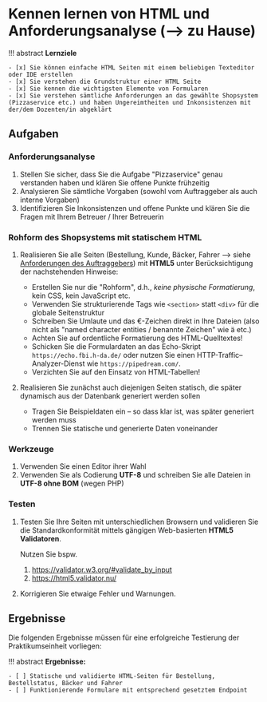 # Kennen lernen von HTML und Anforderungsanalyse (--> zu Hause)


!!! abstract
    **Lernziele**

    - [x] Sie können einfache HTML Seiten mit einem beliebigen Texteditor oder IDE erstellen
    - [x] Sie verstehen die Grundstruktur einer HTML Seite
    - [x] Sie kennen die wichtigsten Elemente von Formularen
    - [x] Sie verstehen sämtliche Anforderungen an das gewählte Shopsystem (Pizzaservice etc.) und haben Ungereimtheiten und Inkonsistenzen mit der/dem Dozenten/in abgeklärt  

<!-- !!! note
    **Hinweis #1:** Wenn Sie zum Testen und Debuggen Ihr eigenes Handy verwenden wollen, bringen Sie bitte ein passendes USB-Kabel mit. Im Normalfall ist das Kabel des Ladegeräts dazu geeignet. Verbinden Sie das Handy via USB-Kabel mit dem Entwicklungs-PC (Ihr Notebook oder der Labor-PC), schalten Sie das Handy ein, aktivieren Sie Entwickleroptionen und darin USB-Debugging. -->

## Aufgaben

### Anforderungsanalyse

1. Stellen Sie sicher, dass Sie die Aufgabe "Pizzaservice" genau verstanden haben und klären Sie offene Punkte frühzeitig
2. Analysieren Sie sämtliche Vorgaben (sowohl vom Auftraggeber als auch interne Vorgaben) 
3. Identifizieren Sie Inkonsistenzen und offene Punkte und klären Sie die Fragen mit Ihrem Betreuer / Ihrer Betreuerin


### Rohform des Shopsystems mit statischem HTML

1. Realisieren Sie alle Seiten (Bestellung, Kunde, Bäcker, Fahrer --> siehe [Anforderungen des Auftraggebers](anforderungen.md#anforderungen-des-auftraggebers)) mit **HTML5** unter Berücksichtigung der nachstehenden Hinweise:

    - Erstellen Sie nur die "Rohform", d.h., *keine physische Formatierung*, kein CSS, kein JavaScript etc.
    - Verwenden Sie strukturierende Tags wie `<section>` statt `<div>` für die globale Seitenstruktur
    - Schreiben Sie Umlaute und das €-Zeichen direkt in Ihre Dateien (also nicht als "named character entities / benannte Zeichen" wie &auml; etc.)
    - Achten Sie auf ordentliche Formatierung des HTML-Quelltextes! 
    - Schicken Sie die Formulardaten an das Echo-Skript `https://echo.fbi.h-da.de/` oder nutzen Sie einen HTTP-Traffic–Analyzer-Dienst wie `https://pipedream.com/`.
    - Verzichten Sie auf den Einsatz von HTML-Tabellen!


2. Realisieren Sie zunächst auch diejenigen Seiten statisch, die später dynamisch aus der Datenbank generiert werden sollen
    - Tragen Sie Beispieldaten ein – so dass klar ist, was später generiert werden muss 
    - Trennen Sie statische und generierte Daten voneinander

### Werkzeuge
<!-- Bitte beachten Sie folgende Hinweis: -->

1. Verwenden Sie einen Editor ihrer Wahl
2. Verwenden Sie als Codierung **UTF-8** und schreiben Sie alle Dateien in **UTF-8 ohne BOM** (wegen PHP)

### Testen
1. Testen Sie Ihre Seiten mit unterschiedlichen Browsern und validieren Sie die Standardkonformität mittels gängigen Web-basierten **HTML5 Validatoren**.  
 
    Nutzen Sie bspw. 

      1. <https://validator.w3.org/#validate_by_input>
      2. <https://html5.validator.nu/>

2. Korrigieren Sie etwaige Fehler und Warnungen.

## Ergebnisse

Die folgenden Ergebnisse müssen für eine erfolgreiche Testierung der Praktikumseinheit vorliegen:

!!! abstract
    __Ergebnisse:__

    - [ ] Statische und validierte HTML-Seiten für Bestellung, Bestellstatus, Bäcker und Fahrer
    - [ ] Funktionierende Formulare mit entsprechend gesetztem Endpoint

